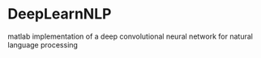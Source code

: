 DeepLearnNLP
============

matlab implementation of a deep convolutional neural network for natural language processing
